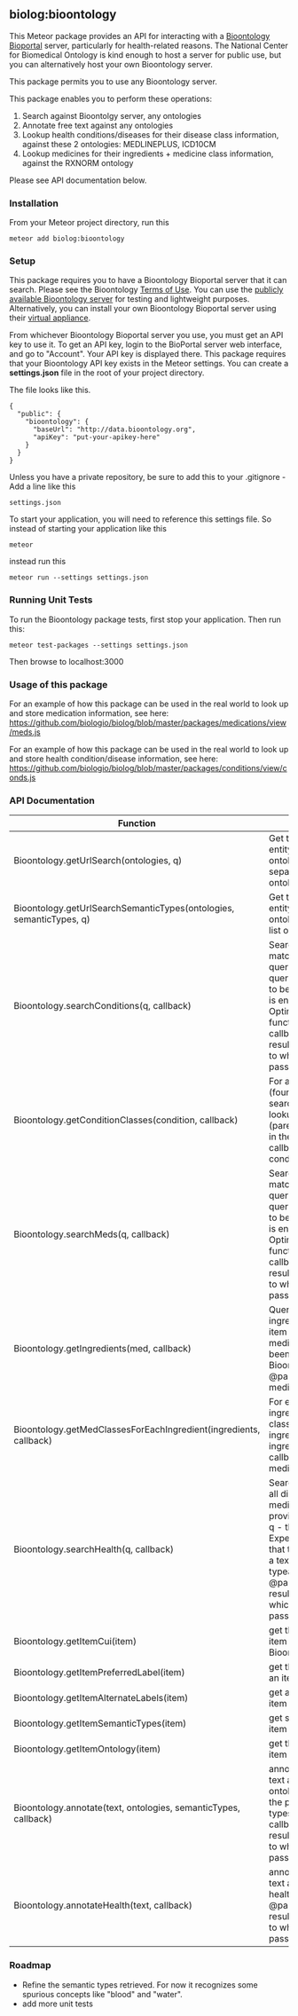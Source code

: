 ## biolog:bioontology
This Meteor package provides an API for interacting with a [Bioontology Bioportal](http://bioportal.bioontology.org/) server,
particularly for health-related reasons.
The National Center for Biomedical Ontology is kind enough to host a server for public use,
but you can alternatively host your own Bioontology server.

This package permits you to use any Bioontology server.

This package enables you to perform these operations:

1. Search against Bioontolgy server, any ontologies
2. Annotate free text against any ontologies
3. Lookup health conditions/diseases for their disease class information, against these 2 ontologies: MEDLINEPLUS, ICD10CM
4. Lookup medicines for their ingredients + medicine class information, against the RXNORM ontology

Please see API documentation below.

### Installation
From your Meteor project directory, run this

    meteor add biolog:bioontology

### Setup
This package requires you to have a Bioontology Bioportal server that it can search.
Please see the Bioontology [Terms of Use](http://www.bioontology.org//terms).
You can use the [publicly available Bioontology server](http://bioportal.bioontology.org/) for testing and lightweight purposes.
Alternatively, you can install your own Bioontology Bioportal server using their [virtual appliance](http://www.bioontology.org/wiki/index.php/Category:NCBO_Virtual_Appliance).

From whichever Bioontology Bioportal server you use, you must get an API key to use it.  To get an API key, login to the BioPortal server web interface, and go to "Account".
Your API key is displayed there.
This package requires that your Bioontology API key exists in the Meteor settings.  You can create a **settings.json** file in the root of your project directory.

The file looks like this.

    {
      "public": {
        "bioontology": {
          "baseUrl": "http://data.bioontology.org",
          "apiKey": "put-your-apikey-here"
        }
      }
    }

Unless you have a private repository, be sure to add this to your .gitignore -  Add a line like this

    settings.json


To start your application, you will need to reference this settings file.  So instead of starting your application like this

    meteor

instead run this

    meteor run --settings settings.json


### Running Unit Tests
To run the Bioontology package tests, first stop your application.  Then run this:

    meteor test-packages --settings settings.json

Then browse to localhost:3000

### Usage of this package
For an example of how this package can be used in the real world to look up and store medication information, see here:
https://github.com/biologio/biolog/blob/master/packages/medications/view/meds.js

For an example of how this package can be used in the real world to look up and store health condition/disease information, see here:
https://github.com/biologio/biolog/blob/master/packages/conditions/view/conds.js

### API Documentation

Function      | Description
------------- | -------------
Bioontology.getUrlSearch(ontologies, q) | Get the URL to look up any entity within the provided ontology or comma-separated list of ontologies
Bioontology.getUrlSearchSemanticTypes(ontologies, semanticTypes, q) | Get the URL to look up any entity within the provided ontologies, limiting to the list of semantic types
Bioontology.searchConditions(q, callback) | Search for conditions matching the provided query - @param q - the query to search.  Expected to be a string that the user is entering in a text box.  Optimized for typeahead functionality; @param callback(error, resultArray) - the callback to which the result array is passed
Bioontology.getConditionClasses(condition, callback) | For a given condition item (found by calling searchConditions() ), lookup its classes (parents, grandparents, ... in the ontology).  @param callback(error, conditionClassesArray).
Bioontology.searchMeds(q, callback) | Search for medicines matching the provided query - @param q - the query to search.  Expected to be a string that the user is entering in a text box.  Optimized for typeahead functionality; @param callback(error, resultArray) - the callback to which the result array is passed
Bioontology.getIngredients(med, callback) | Query bioontology to get ingredients for a medicine item found. Typically such medicines would have been found by calling Bioontology.searchMeds().  @param callback(error, medicineIngredientsArray)
Bioontology.getMedClassesForEachIngredient(ingredients, callback) | For each medicine ingredient, lookup med classes - @param ingredients - array of med ingredients; @param callback(error, medicineCLassesArray)
Bioontology.searchHealth(q, callback) | Search for combination of all disease conditions and medicines that match the provided query - @param q - the query to search.  Expected to be a string that the user is entering in a text box.  Optimized for typeahead functionality; @param callback(error, result) - the callback to which the result array is passed
Bioontology.getItemCui(item) | get the (first) CUI for an item found by searching Bioontology
Bioontology.getItemPreferredLabel(item) | get the preferred label for an item
Bioontology.getItemAlternateLabels(item) | get alternate labels for an item (if any)
Bioontology.getItemSemanticTypes(item) | get semantic types for an item
Bioontology.getItemOntology(item) | get the ontology that an item came from
Bioontology.annotate(text, ontologies, semanticTypes, callback) | annotated the provided text against the list of ontologies, restricting to the provided semantic types (if any); @param callback(error, resultArray) - the callback to which the result array is passed
Bioontology.annotateHealth(text, callback) | annotated the provided text against our list of health of ontologies; @param callback(error, resultArray) - the callback to which the result array is passed


### Roadmap
* Refine the semantic types retrieved.  For now it recognizes some spurious concepts like "blood" and "water".
* add more unit tests